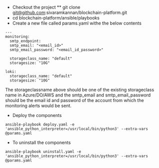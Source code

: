 * Checkout the project 
** git clone git@github.com:sivaramkannan/blockchain-platform.git
* cd blockchain-platform/ansible/playbooks
* Create a new file called params.yaml withe the below contents
```
---
monitoring:
  smtp_endpoint:
  smtp_email: "<email_id>"
  smtp_email_password: "<email_id_password>"

  storageclass_name: "default"
  storagesize: "10G"

loki:
  storageclass_name: "default"
  storagesize: "10G"
```
The storageclassname above should be one of the existing storageclass name in Azure/DO/AWS and the smtp_email and smtp_email_password should be the email id and password of the account from which the monitoring alerts would be sent.
* Deploy the components
```
ansible-playbook deploy.yaml -e 'ansible_python_interpreter=/usr/local/bin/python3' --extra-vars @params.yaml
```
* To uninstall the components
```
ansible-playbook uninstall.yaml -e 'ansible_python_interpreter=/usr/local/bin/python3' --extra-vars @params.yaml
```
